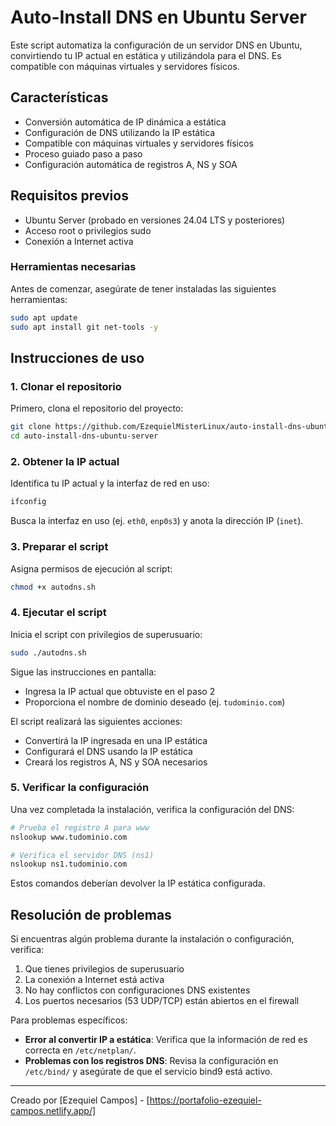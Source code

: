 # Auto-Install DNS en Ubuntu Server

Este script automatiza la configuración de un servidor DNS en Ubuntu, convirtiendo tu IP actual en estática y utilizándola para el DNS. Es compatible con máquinas virtuales y servidores físicos.

## Características

- Conversión automática de IP dinámica a estática
- Configuración de DNS utilizando la IP estática
- Compatible con máquinas virtuales y servidores físicos
- Proceso guiado paso a paso
- Configuración automática de registros A, NS y SOA

## Requisitos previos

- Ubuntu Server (probado en versiones 24.04 LTS y posteriores)
- Acceso root o privilegios sudo
- Conexión a Internet activa

### Herramientas necesarias

Antes de comenzar, asegúrate de tener instaladas las siguientes herramientas:

```bash
sudo apt update
sudo apt install git net-tools -y
```

## Instrucciones de uso

### 1. Clonar el repositorio

Primero, clona el repositorio del proyecto:

```bash
git clone https://github.com/EzequielMisterLinux/auto-install-dns-ubuntu-server.git
cd auto-install-dns-ubuntu-server
```

### 2. Obtener la IP actual

Identifica tu IP actual y la interfaz de red en uso:

```bash
ifconfig
```

Busca la interfaz en uso (ej. `eth0`, `enp0s3`) y anota la dirección IP (`inet`).

### 3. Preparar el script

Asigna permisos de ejecución al script:

```bash
chmod +x autodns.sh
```

### 4. Ejecutar el script

Inicia el script con privilegios de superusuario:

```bash
sudo ./autodns.sh
```

Sigue las instrucciones en pantalla:
- Ingresa la IP actual que obtuviste en el paso 2
- Proporciona el nombre de dominio deseado (ej. `tudominio.com`)

El script realizará las siguientes acciones:
- Convertirá la IP ingresada en una IP estática
- Configurará el DNS usando la IP estática
- Creará los registros A, NS y SOA necesarios

### 5. Verificar la configuración

Una vez completada la instalación, verifica la configuración del DNS:

```bash
# Prueba el registro A para www
nslookup www.tudominio.com

# Verifica el servidor DNS (ns1)
nslookup ns1.tudominio.com
```

Estos comandos deberían devolver la IP estática configurada.

## Resolución de problemas

Si encuentras algún problema durante la instalación o configuración, verifica:

1. Que tienes privilegios de superusuario
2. La conexión a Internet está activa
3. No hay conflictos con configuraciones DNS existentes
4. Los puertos necesarios (53 UDP/TCP) están abiertos en el firewall

Para problemas específicos:

- **Error al convertir IP a estática**: Verifica que la información de red es correcta en `/etc/netplan/`.
- **Problemas con los registros DNS**: Revisa la configuración en `/etc/bind/` y asegúrate de que el servicio bind9 está activo.


---

Creado por [Ezequiel Campos] - [https://portafolio-ezequiel-campos.netlify.app/]